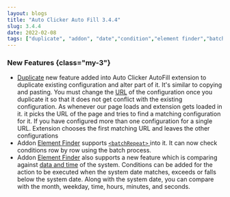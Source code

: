 ```yaml
---
layout: blogs
title: "Auto Clicker Auto Fill 3.4.4"
slug: 3.4.4
date: 2022-02-08
tags: ["duplicate", "addon", "date","condition","element finder","batch repeat","url"]
---
```


### New Features {class="my-3"}
- [Duplicate](https://getautoclicker.com/docs/3.x/configuration/duplicate/) new feature added into Auto Clicker AutoFill extension to duplicate existing configuration and alter part of it. It's similar to copying and pasting. You must change the [URL](https://getautoclicker.com/docs/3.x/configuration/url/) of the configuration once you duplicate it so that it does not get conflict with the existing configuration. As whenever our page loads and extension gets loaded in it. it picks the URL of the page and tries to find a matching configuration for it. If you have configured more than one configuration for a single URL. Extension chooses the first matching URL and leaves the other configurations
- Addon [Element Finder](https://getautoclicker.com/docs/3.x/addon/element-finder/) supports [`<batchRepeat>` ](https://getautoclicker.com/docs/3.x/batch/repeat/) into it. It can now check conditions row by row using the batch process.
- Addon [Element Finder](https://getautoclicker.com/docs/3.x/addon/element-finder/) also supports a new feature which is comparing against [data and time](https://getautoclicker.com/docs/3.x/addon/element-finder/#check-time) of the system. Conditions can be added for the action to be executed when the system date matches, exceeds or falls below the system date. Along with the system date, you can compare with the month, weekday, time, hours, minutes, and seconds.